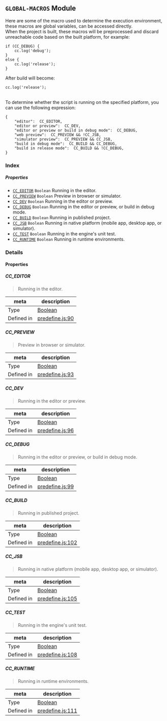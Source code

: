 
## `GLOBAL-MACROS` Module






Here are some of the macro used to determine the execution environment, these macros are global variables, can be accessed directly.<br>
When the project is built, these macros will be preprocessed and discard unreachable code based on the built platform, for example:

    if (CC_DEBUG) {
        cc.log('debug');
    }
    else {
        cc.log('release');
    }

After build will become:

    cc.log('release');

<br>
To determine whether the script is running on the specified platform, you can use the following expression:

    {
        "editor":  CC_EDITOR,
        "editor or preview":  CC_DEV,
        "editor or preview or build in debug mode":  CC_DEBUG,
        "web preview":  CC_PREVIEW && !CC_JSB,
        "simulator preview":  CC_PREVIEW && CC_JSB,
        "build in debug mode":  CC_BUILD && CC_DEBUG,
        "build in release mode":  CC_BUILD && !CC_DEBUG,
    }





### Index

##### Properties

  - [`CC_EDITOR`](#cceditor) `Boolean` Running in the editor.
  - [`CC_PREVIEW`](#ccpreview) `Boolean` Preview in browser or simulator.
  - [`CC_DEV`](#ccdev) `Boolean` Running in the editor or preview.
  - [`CC_DEBUG`](#ccdebug) `Boolean` Running in the editor or preview, or build in debug mode.
  - [`CC_BUILD`](#ccbuild) `Boolean` Running in published project.
  - [`CC_JSB`](#ccjsb) `Boolean` Running in native platform (mobile app, desktop app, or simulator).
  - [`CC_TEST`](#cctest) `Boolean` Running in the engine's unit test.
  - [`CC_RUNTIME`](#ccruntime) `Boolean` Running in runtime environments.





### Details


#### Properties


##### CC_EDITOR

> Running in the editor.

| meta | description |
|------|-------------|
| Type | <a href="https://developer.mozilla.org/en/JavaScript/Reference/Global_Objects/Boolean" class="crosslink external" target="_blank">Boolean</a> |
| Defined in | [predefine.js:90](https://github.com/cocos-creator/engine/blob/f495398f4307775f0f733162e3d128d81e063063/predefine.js#L90) |



##### CC_PREVIEW

> Preview in browser or simulator.

| meta | description |
|------|-------------|
| Type | <a href="https://developer.mozilla.org/en/JavaScript/Reference/Global_Objects/Boolean" class="crosslink external" target="_blank">Boolean</a> |
| Defined in | [predefine.js:93](https://github.com/cocos-creator/engine/blob/f495398f4307775f0f733162e3d128d81e063063/predefine.js#L93) |



##### CC_DEV

> Running in the editor or preview.

| meta | description |
|------|-------------|
| Type | <a href="https://developer.mozilla.org/en/JavaScript/Reference/Global_Objects/Boolean" class="crosslink external" target="_blank">Boolean</a> |
| Defined in | [predefine.js:96](https://github.com/cocos-creator/engine/blob/f495398f4307775f0f733162e3d128d81e063063/predefine.js#L96) |



##### CC_DEBUG

> Running in the editor or preview, or build in debug mode.

| meta | description |
|------|-------------|
| Type | <a href="https://developer.mozilla.org/en/JavaScript/Reference/Global_Objects/Boolean" class="crosslink external" target="_blank">Boolean</a> |
| Defined in | [predefine.js:99](https://github.com/cocos-creator/engine/blob/f495398f4307775f0f733162e3d128d81e063063/predefine.js#L99) |



##### CC_BUILD

> Running in published project.

| meta | description |
|------|-------------|
| Type | <a href="https://developer.mozilla.org/en/JavaScript/Reference/Global_Objects/Boolean" class="crosslink external" target="_blank">Boolean</a> |
| Defined in | [predefine.js:102](https://github.com/cocos-creator/engine/blob/f495398f4307775f0f733162e3d128d81e063063/predefine.js#L102) |



##### CC_JSB

> Running in native platform (mobile app, desktop app, or simulator).

| meta | description |
|------|-------------|
| Type | <a href="https://developer.mozilla.org/en/JavaScript/Reference/Global_Objects/Boolean" class="crosslink external" target="_blank">Boolean</a> |
| Defined in | [predefine.js:105](https://github.com/cocos-creator/engine/blob/f495398f4307775f0f733162e3d128d81e063063/predefine.js#L105) |



##### CC_TEST

> Running in the engine's unit test.

| meta | description |
|------|-------------|
| Type | <a href="https://developer.mozilla.org/en/JavaScript/Reference/Global_Objects/Boolean" class="crosslink external" target="_blank">Boolean</a> |
| Defined in | [predefine.js:108](https://github.com/cocos-creator/engine/blob/f495398f4307775f0f733162e3d128d81e063063/predefine.js#L108) |



##### CC_RUNTIME

> Running in runtime environments.

| meta | description |
|------|-------------|
| Type | <a href="https://developer.mozilla.org/en/JavaScript/Reference/Global_Objects/Boolean" class="crosslink external" target="_blank">Boolean</a> |
| Defined in | [predefine.js:111](https://github.com/cocos-creator/engine/blob/f495398f4307775f0f733162e3d128d81e063063/predefine.js#L111) |






